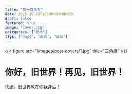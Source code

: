 ```yaml
---
title: "第一篇博客"
date: 2025-10-18T10:00:00+08:00
draft: false
featured: true  
image: "cover.jpg" 
categories: ["技术"]
tags: ["Hugo", "杂感", "日记"]
---
```


{{< figure src="/images/post-covers/1.jpg" title="三色旗" >}}

# 你好，旧世界！再见，旧世界！

快跑，旧世界就在你我身后！

<!--more-->


